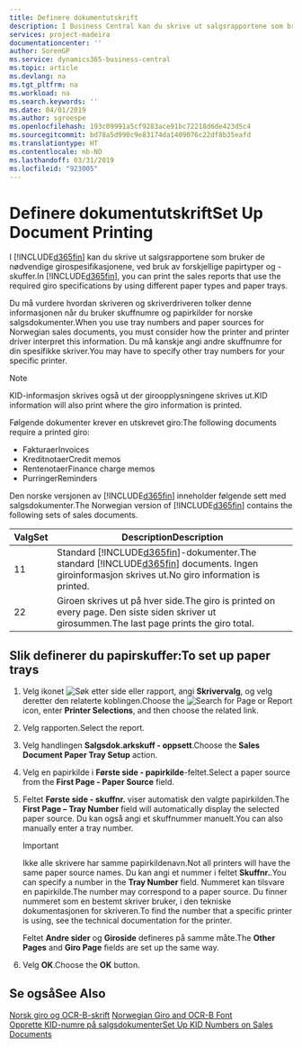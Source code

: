```yaml
---
title: Definere dokumentutskrift
description: I Business Central kan du skrive ut salgsrapportene som bruker de nødvendige girospesifikasjonene, ved bruk av forskjellige papirtyper og -skuffer.
services: project-madeira
documentationcenter: ''
author: SorenGP
ms.service: dynamics365-business-central
ms.topic: article
ms.devlang: na
ms.tgt_pltfrm: na
ms.workload: na
ms.search.keywords: ''
ms.date: 04/01/2019
ms.author: sgroespe
ms.openlocfilehash: 193c09991a5cf9283ace91bc72218d6de423d5c4
ms.sourcegitcommit: bd78a5d990c9e83174da1409076c22df8b35eafd
ms.translationtype: HT
ms.contentlocale: nb-NO
ms.lasthandoff: 03/31/2019
ms.locfileid: "923005"
---
```

# <a name="set-up-document-printing"></a><span data-ttu-id="14b1f-103">Definere dokumentutskrift</span><span class="sxs-lookup"><span data-stu-id="14b1f-103">Set Up Document Printing</span></span>
<span data-ttu-id="14b1f-104">I [!INCLUDE[d365fin](../../includes/d365fin_md.md)] kan du skrive ut salgsrapportene som bruker de nødvendige girospesifikasjonene, ved bruk av forskjellige papirtyper og -skuffer.</span><span class="sxs-lookup"><span data-stu-id="14b1f-104">In [!INCLUDE[d365fin](../../includes/d365fin_md.md)], you can print the sales reports that use the required giro specifications by using different paper types and paper trays.</span></span>  

<span data-ttu-id="14b1f-105">Du må vurdere hvordan skriveren og skriverdriveren tolker denne informasjonen når du bruker skuffnumre og papirkilder for norske salgsdokumenter.</span><span class="sxs-lookup"><span data-stu-id="14b1f-105">When you use tray numbers and paper sources for Norwegian sales documents, you must consider how the printer and printer driver interpret this information.</span></span> <span data-ttu-id="14b1f-106">Du må kanskje angi andre skuffnumre for din spesifikke skriver.</span><span class="sxs-lookup"><span data-stu-id="14b1f-106">You may have to specify other tray numbers for your specific printer.</span></span>  

> [!NOTE]  
>  <span data-ttu-id="14b1f-107">KID-informasjon skrives også ut der giroopplysningene skrives ut.</span><span class="sxs-lookup"><span data-stu-id="14b1f-107">KID information will also print where the giro information is printed.</span></span>  

<span data-ttu-id="14b1f-108">Følgende dokumenter krever en utskrevet giro:</span><span class="sxs-lookup"><span data-stu-id="14b1f-108">The following documents require a printed giro:</span></span>  

- <span data-ttu-id="14b1f-109">Fakturaer</span><span class="sxs-lookup"><span data-stu-id="14b1f-109">Invoices</span></span>  
- <span data-ttu-id="14b1f-110">Kreditnotaer</span><span class="sxs-lookup"><span data-stu-id="14b1f-110">Credit memos</span></span>  
- <span data-ttu-id="14b1f-111">Rentenotaer</span><span class="sxs-lookup"><span data-stu-id="14b1f-111">Finance charge memos</span></span>  
- <span data-ttu-id="14b1f-112">Purringer</span><span class="sxs-lookup"><span data-stu-id="14b1f-112">Reminders</span></span>  

<span data-ttu-id="14b1f-113">Den norske versjonen av [!INCLUDE[d365fin](../../includes/d365fin_md.md)] inneholder følgende sett med salgsdokumenter.</span><span class="sxs-lookup"><span data-stu-id="14b1f-113">The Norwegian version of [!INCLUDE[d365fin](../../includes/d365fin_md.md)] contains the following sets of sales documents.</span></span>  

|<span data-ttu-id="14b1f-114">**Valg**</span><span class="sxs-lookup"><span data-stu-id="14b1f-114">**Set**</span></span>|<span data-ttu-id="14b1f-115">Description</span><span class="sxs-lookup"><span data-stu-id="14b1f-115">Description</span></span>|  
|-------------|---------------------------------------|  
|<span data-ttu-id="14b1f-116">1</span><span class="sxs-lookup"><span data-stu-id="14b1f-116">1</span></span>|<span data-ttu-id="14b1f-117">Standard [!INCLUDE[d365fin](../../includes/d365fin_md.md)]-dokumenter.</span><span class="sxs-lookup"><span data-stu-id="14b1f-117">The standard [!INCLUDE[d365fin](../../includes/d365fin_md.md)] documents.</span></span> <span data-ttu-id="14b1f-118">Ingen giroinformasjon skrives ut.</span><span class="sxs-lookup"><span data-stu-id="14b1f-118">No giro information is printed.</span></span>|  
|<span data-ttu-id="14b1f-119">2</span><span class="sxs-lookup"><span data-stu-id="14b1f-119">2</span></span>|<span data-ttu-id="14b1f-120">Giroen skrives ut på hver side.</span><span class="sxs-lookup"><span data-stu-id="14b1f-120">The giro is printed on every page.</span></span> <span data-ttu-id="14b1f-121">Den siste siden skriver ut girosummen.</span><span class="sxs-lookup"><span data-stu-id="14b1f-121">The last page prints the giro total.</span></span>|  

## <a name="to-set-up-paper-trays"></a><span data-ttu-id="14b1f-122">Slik definerer du papirskuffer:</span><span class="sxs-lookup"><span data-stu-id="14b1f-122">To set up paper trays</span></span>  

1.  <span data-ttu-id="14b1f-123">Velg ikonet ![Søk etter side eller rapport](../../media/ui-search/search_small.png "Søk etter side eller rapport"), angi **Skrivervalg**, og velg deretter den relaterte koblingen.</span><span class="sxs-lookup"><span data-stu-id="14b1f-123">Choose the ![Search for Page or Report](../../media/ui-search/search_small.png "Search for Page or Report icon") icon, enter **Printer Selections**, and then choose the related link.</span></span>  
2.  <span data-ttu-id="14b1f-124">Velg rapporten.</span><span class="sxs-lookup"><span data-stu-id="14b1f-124">Select the report.</span></span>  
3.  <span data-ttu-id="14b1f-125">Velg handlingen **Salgsdok.arkskuff - oppsett**.</span><span class="sxs-lookup"><span data-stu-id="14b1f-125">Choose the **Sales Document Paper Tray Setup** action.</span></span>  
4.  <span data-ttu-id="14b1f-126">Velg en papirkilde i **Første side - papirkilde**-feltet.</span><span class="sxs-lookup"><span data-stu-id="14b1f-126">Select a paper source from the **First Page - Paper Source** field.</span></span>  
5.  <span data-ttu-id="14b1f-127">Feltet **Første side - skuffnr.** viser automatisk den valgte papirkilden.</span><span class="sxs-lookup"><span data-stu-id="14b1f-127">The **First Page – Tray Number** field will automatically display the selected paper source.</span></span> <span data-ttu-id="14b1f-128">Du kan også angi et skuffnummer manuelt.</span><span class="sxs-lookup"><span data-stu-id="14b1f-128">You can also manually enter a tray number.</span></span>  

    > [!IMPORTANT]  
    >  <span data-ttu-id="14b1f-129">Ikke alle skrivere har samme papirkildenavn.</span><span class="sxs-lookup"><span data-stu-id="14b1f-129">Not all printers will have the same paper source names.</span></span> <span data-ttu-id="14b1f-130">Du kan angi et nummer i feltet **Skuffnr.**.</span><span class="sxs-lookup"><span data-stu-id="14b1f-130">You can specify a number in the **Tray Number** field.</span></span> <span data-ttu-id="14b1f-131">Nummeret kan tilsvare en papirkilde.</span><span class="sxs-lookup"><span data-stu-id="14b1f-131">The number may correspond to a paper source.</span></span> <span data-ttu-id="14b1f-132">Du finner nummeret som en bestemt skriver bruker, i den tekniske dokumentasjonen for skriveren.</span><span class="sxs-lookup"><span data-stu-id="14b1f-132">To find the number that a specific printer is using, see the technical documentation for the printer.</span></span>  

    <span data-ttu-id="14b1f-133">Feltet **Andre sider** og **Giroside** defineres på samme måte.</span><span class="sxs-lookup"><span data-stu-id="14b1f-133">The **Other Pages** and **Giro Page** fields are set up the same way.</span></span>  

6.  <span data-ttu-id="14b1f-134">Velg **OK**.</span><span class="sxs-lookup"><span data-stu-id="14b1f-134">Choose the **OK** button.</span></span>  

## <a name="see-also"></a><span data-ttu-id="14b1f-135">Se også</span><span class="sxs-lookup"><span data-stu-id="14b1f-135">See Also</span></span>  
  <span data-ttu-id="14b1f-136">[Norsk giro og OCR-B-skrift](norwegian-giro-and-ocr-b-font.md) </span><span class="sxs-lookup"><span data-stu-id="14b1f-136">[Norwegian Giro and OCR-B Font](norwegian-giro-and-ocr-b-font.md) </span></span>  
 [<span data-ttu-id="14b1f-137">Opprette KID-numre på salgsdokumenter</span><span class="sxs-lookup"><span data-stu-id="14b1f-137">Set Up KID Numbers on Sales Documents</span></span>](how-to-set-up-kid-numbers-on-sales-documents.md)
